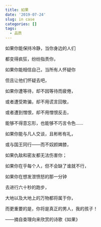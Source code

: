 ```yaml
---
title: 如果
date: '2019-07-24'
slug: in case
categories: []
tags:
  - 品质
---
```



如果你能保持冷静，当你身边的人们

都变得疯狂，纷纷指责你，

如果你能相信自己，当所有人怀疑你

但且让他们怀疑去吧，

如果你遭等待，却不因等待而疲倦，

或者遭受欺骗，却不用谎言回敬，

或者遭到憎恨，却不用憎恨反击，

能够不得意忘形，也能够不巧言令色......

如果你能与凡人交谈，且彬彬有礼，

或与国王同行——而不奴颜婢膝，

如果仇敌和密友都无法伤害你；

如果你在乎每个人，但不会缺了谁就不行，

如果你在想发泄愤怒的那一分钟

去进行六十秒的跑步，

大地以及大地上的万物都将属于你，

而更重要的是，你将是真正的男人，我的孩子！

——摘自查理向来欣赏的诗歌《如果》
